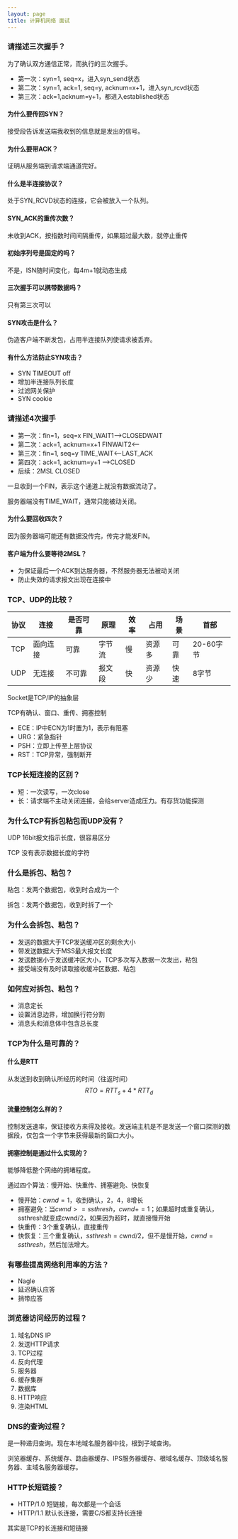 ```yaml
---
layout: page
title: 计算机网络 面试
---
```


### 请描述三次握手？
为了确认双方通信正常，而执行的三次握手。

* 第一次：syn=1, seq=x，进入syn_send状态
* 第二次：syn=1, ack=1, seq=y, acknum=x+1，进入syn_rcvd状态
* 第三次：ack=1,acknum=y+1，都进入established状态

#### 为什么要传回SYN？
接受段告诉发送端我收到的信息就是发出的信号。

#### 为什么要带ACK？
证明从服务端到请求端通道完好。

#### 什么是半连接协议？
处于SYN_RCVD状态的连接，它会被放入一个队列。

#### SYN_ACK的重传次数？
未收到ACK，按指数时间间隔重传，如果超过最大数，就停止重传

#### 初始序列号是固定的吗？
不是，ISN随时间变化，每4m+1就动态生成

#### 三次握手可以携带数据吗？
只有第三次可以

#### SYN攻击是什么？
伪造客户端不断发包，占用半连接队列使请求被丢弃。

#### 有什么方法防止SYN攻击？
* SYN TIMEOUT off
* 增加半连接队列长度
* 过滤网关保护
* SYN cookie

### 请描述4次握手
* 第一次：fin=1，seq=x FIN_WAIT1-->CLOSEDWAIT
* 第二次：ack=1, acknum=x+1 FINWAIT2<--
* 第三次：fin=1, seq=y TIME_WAIT<--LAST_ACK
* 第四次：ack=1, acknum=y+1 -->CLOSED
* 后续：2MSL CLOSED

一旦收到一个FIN，表示这个通道上就没有数据流动了。

服务器端没有TIME_WAIT，通常只能被动关闭。

#### 为什么要回收四次？
因为服务器端可能还有数据没传完，传完才能发FIN。


#### 客户端为什么要等待2MSL？
* 为保证最后一个ACK到达服务器，不然服务器无法被动关闭
* 防止失效的请求报文出现在连接中

### TCP、UDP的比较？
| 协议  | 连接   | 是否可靠 | 原理  | 效率 | 占用  | 场景 | 首部      |
|-----|------|------|-----|----|-----|----|---------|
| TCP | 面向连接 | 可靠   | 字节流 | 慢  | 资源多 | 可靠 | 20-60字节 |
| UDP | 无连接  | 不可靠  | 报文段 | 快  | 资源少 | 快速 | 8字节     |

Socket是TCP/IP的抽象层

TCP有确认、窗口、重传、拥塞控制

* ECE：IP中ECN为1时置为1，表示有阻塞
* URG：紧急指针
* PSH：立即上传至上层协议
* RST：TCP异常，强制断开

### TCP长短连接的区别？
* 短：一次读写，一次close
* 长：请求端不主动关闭连接，会给server造成压力。有存货功能探测

### 为什么TCP有拆包粘包而UDP没有？
UDP 16bit报文指示长度，很容易区分

TCP 没有表示数据长度的字符

### 什么是拆包、粘包？
粘包：发两个数据包，收到时合成为一个

拆包：发两个数据包，收到时拆了一个

### 为什么会拆包、粘包？
* 发送的数据大于TCP发送缓冲区的剩余大小
* 带发送数据大于MSS最大报文长度
* 发送数据小于发送缓冲区大小，TCP多次写入数据一次发出，粘包
* 接受端没有及时读取接收缓冲区数据、粘包

### 如何应对拆包、粘包？
* 消息定长
* 设置消息边界，增加换行符分割
* 消息头和消息体中包含总长度

### TCP为什么是可靠的？
#### 什么是RTT
从发送到收到确认所经历的时间（往返时间）
$$RTO=RTT_s+4*RTT_d$$

#### 流量控制怎么样的？

控制发送速率，保证接收方来得及接收。发送端主机是不是发送一个窗口探测的数据段，仅包含一个字节来获得最新的窗口大小。

#### 拥塞控制是通过什么实现的？

能够降低整个网络的拥堵程度。

通过四个算法：慢开始、快重传、拥塞避免、快恢复

* 慢开始：$cwnd=1$，收到确认，2，4，8增长
* 拥塞避免：当$cwnd>=ssthresh$，$cwnd+=1$；如果超时或重复确认，ssthresh就变成cwnd/2，如果因为超时，就直接慢开始
* 快重传：3个重复确认，直接重传
* 快恢复：三个重复确认，$ssthresh=cwnd/2$，但不是慢开始，$cwnd=ssthresh$，然后加法增大。

### 有哪些提高网络利用率的方法？
* Nagle
* 延迟确认应答
* 捎带应答


### 浏览器访问经历的过程？
1. 域名DNS IP
2. 发送HTTP请求
3. TCP过程
4. 反向代理
5. 服务器
6. 缓存集群
7. 数据库
8. HTTP响应
9. 渲染HTML

### DNS的查询过程？
是一种递归查询。现在本地域名服务器中找，根到子域查询。

浏览器缓存、系统缓存、路由器缓存、IPS服务器缓存、根域名缓存、顶级域名服务器、主域名服务器缓存。

### HTTP长短链接？
* HTTP/1.0 短链接，每次都是一个会话
* HTTP/1.1 默认长连接，需要C/S都支持长连接

其实是TCP的长连接和短链接